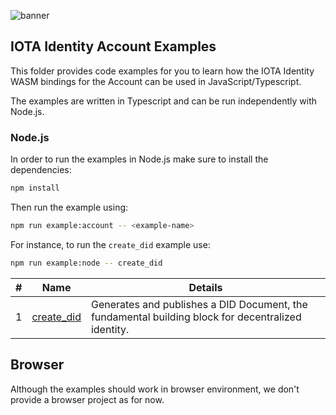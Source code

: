 ![banner](./../../../.meta/identity_banner.png)


## IOTA Identity Account Examples

This folder provides code examples for you to learn how the IOTA Identity WASM bindings for the Account can be used in JavaScript/Typescript.

The examples are written in Typescript and can be run independently with Node.js. 

### Node.js
In order to run the examples in Node.js make sure to install the dependencies: 
```bash
npm install
```

Then run the example using:
```bash
npm run example:account -- <example-name>
```

For instance, to run the `create_did` example use:
```bash
npm run example:node -- create_did
```


| # | Name | Details |
| -------- | -------- | -------- |
| 1 |[create_did](src/create_did.js)|Generates and publishes a DID Document, the fundamental building block for decentralized identity.|

## Browser
Although the examples should work in browser environment, we don't provide a browser project as for now.
